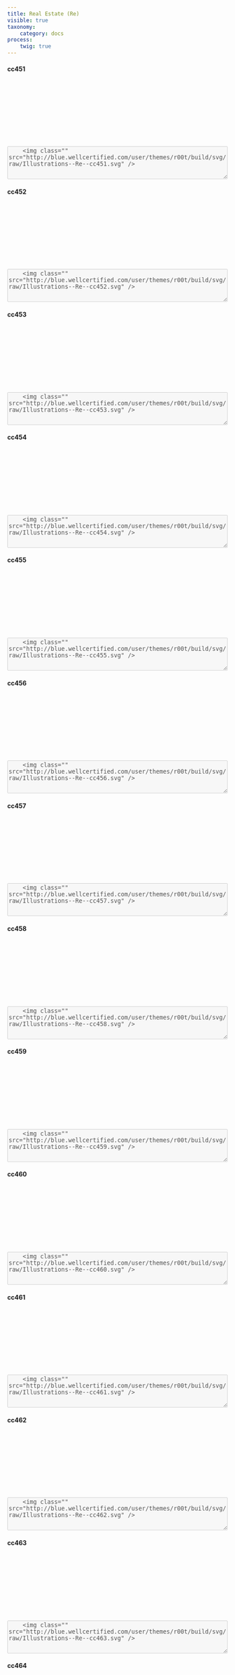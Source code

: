 ```yaml
---
title: Real Estate (Re)
visible: true
taxonomy:
    category: docs
process:
	twig: true
---
```




<!-- cc451 -->

<div class="row">

<div class="col-3 text-center">
<h4 class="mt-4">cc451</h4>
<svg class="icon icon-xl">
<use xlink:href="../../user/themes/r00t/build/svg/symbol/styleguide.svg#Illustrations--Re--cc451"></use>
</svg>
</div>


<div class="col-9">
<div class="highlight p-4">
	<textarea disabled style="width: 100%; min-height: 75px">
	<img class="" src="http://blue.wellcertified.com/user/themes/r00t/build/svg/raw/Illustrations--Re--cc451.svg" />
	</textarea>
</div>
</div>
</div>



<!-- cc452 -->

<div class="row">

<div class="col-3 text-center">
<h4 class="mt-4">cc452</h4>
<svg class="icon icon-xl">
<use xlink:href="../../user/themes/r00t/build/svg/symbol/styleguide.svg#Illustrations--Re--cc452"></use>
</svg>
</div>


<div class="col-9">
<div class="highlight p-4">
	<textarea disabled style="width: 100%; min-height: 75px">
	<img class="" src="http://blue.wellcertified.com/user/themes/r00t/build/svg/raw/Illustrations--Re--cc452.svg" />
	</textarea>
</div>
</div>
</div>



<!-- cc453 -->

<div class="row">

<div class="col-3 text-center">
<h4 class="mt-4">cc453</h4>
<svg class="icon icon-xl">
<use xlink:href="../../user/themes/r00t/build/svg/symbol/styleguide.svg#Illustrations--Re--cc453"></use>
</svg>
</div>


<div class="col-9">
<div class="highlight p-4">
	<textarea disabled style="width: 100%; min-height: 75px">
	<img class="" src="http://blue.wellcertified.com/user/themes/r00t/build/svg/raw/Illustrations--Re--cc453.svg" />
	</textarea>
</div>
</div>
</div>




<!-- cc454 -->

<div class="row">

<div class="col-3 text-center">
<h4 class="mt-4">cc454</h4>
<svg class="icon icon-xl">
<use xlink:href="../../user/themes/r00t/build/svg/symbol/styleguide.svg#Illustrations--Re--cc454"></use>
</svg>
</div>


<div class="col-9">
<div class="highlight p-4">
	<textarea disabled style="width: 100%; min-height: 75px">
	<img class="" src="http://blue.wellcertified.com/user/themes/r00t/build/svg/raw/Illustrations--Re--cc454.svg" />
	</textarea>
</div>
</div>
</div>



<!-- cc455 -->

<div class="row">

<div class="col-3 text-center">
<h4 class="mt-4">cc455</h4>
<svg class="icon icon-xl">
<use xlink:href="../../user/themes/r00t/build/svg/symbol/styleguide.svg#Illustrations--Re--cc455"></use>
</svg>
</div>


<div class="col-9">
<div class="highlight p-4">
	<textarea disabled style="width: 100%; min-height: 75px">
	<img class="" src="http://blue.wellcertified.com/user/themes/r00t/build/svg/raw/Illustrations--Re--cc455.svg" />
	</textarea>
</div>
</div>
</div>



<!-- cc456 -->

<div class="row">

<div class="col-3 text-center">
<h4 class="mt-4">cc456</h4>
<svg class="icon icon-xl">
<use xlink:href="../../user/themes/r00t/build/svg/symbol/styleguide.svg#Illustrations--Re--cc456"></use>
</svg>
</div>


<div class="col-9">
<div class="highlight p-4">
	<textarea disabled style="width: 100%; min-height: 75px">
	<img class="" src="http://blue.wellcertified.com/user/themes/r00t/build/svg/raw/Illustrations--Re--cc456.svg" />
	</textarea>
</div>
</div>
</div>



<!-- cc457 -->

<div class="row">

<div class="col-3 text-center">
<h4 class="mt-4">cc457</h4>
<svg class="icon icon-xl">
<use xlink:href="../../user/themes/r00t/build/svg/symbol/styleguide.svg#Illustrations--Re--cc457"></use>
</svg>
</div>


<div class="col-9">
<div class="highlight p-4">
	<textarea disabled style="width: 100%; min-height: 75px">
	<img class="" src="http://blue.wellcertified.com/user/themes/r00t/build/svg/raw/Illustrations--Re--cc457.svg" />
	</textarea>
</div>
</div>
</div>



<!-- cc458 -->

<div class="row">

<div class="col-3 text-center">
<h4 class="mt-4">cc458</h4>
<svg class="icon icon-xl">
<use xlink:href="../../user/themes/r00t/build/svg/symbol/styleguide.svg#Illustrations--Re--cc458"></use>
</svg>
</div>


<div class="col-9">
<div class="highlight p-4">
	<textarea disabled style="width: 100%; min-height: 75px">
	<img class="" src="http://blue.wellcertified.com/user/themes/r00t/build/svg/raw/Illustrations--Re--cc458.svg" />
	</textarea>
</div>
</div>
</div>


<!-- cc459 -->

<div class="row">

<div class="col-3 text-center">
<h4 class="mt-4">cc459</h4>
<svg class="icon icon-xl">
<use xlink:href="../../user/themes/r00t/build/svg/symbol/styleguide.svg#Illustrations--Re--cc459"></use>
</svg>
</div>


<div class="col-9">
<div class="highlight p-4">
	<textarea disabled style="width: 100%; min-height: 75px">
	<img class="" src="http://blue.wellcertified.com/user/themes/r00t/build/svg/raw/Illustrations--Re--cc459.svg" />
	</textarea>
</div>
</div>
</div>


<!-- cc460 -->

<div class="row">

<div class="col-3 text-center">
<h4 class="mt-4">cc460</h4>
<svg class="icon icon-xl">
<use xlink:href="../../user/themes/r00t/build/svg/symbol/styleguide.svg#Illustrations--Re--cc460"></use>
</svg>
</div>


<div class="col-9">
<div class="highlight p-4">
	<textarea disabled style="width: 100%; min-height: 75px">
	<img class="" src="http://blue.wellcertified.com/user/themes/r00t/build/svg/raw/Illustrations--Re--cc460.svg" />
	</textarea>
</div>
</div>
</div>


<!-- cc461 -->

<div class="row">

<div class="col-3 text-center">
<h4 class="mt-4">cc461</h4>
<svg class="icon icon-xl">
<use xlink:href="../../user/themes/r00t/build/svg/symbol/styleguide.svg#Illustrations--Re--cc461"></use>
</svg>
</div>


<div class="col-9">
<div class="highlight p-4">
	<textarea disabled style="width: 100%; min-height: 75px">
	<img class="" src="http://blue.wellcertified.com/user/themes/r00t/build/svg/raw/Illustrations--Re--cc461.svg" />
	</textarea>
</div>
</div>
</div>



<!-- cc462 -->

<div class="row">

<div class="col-3 text-center">
<h4 class="mt-4">cc462</h4>
<svg class="icon icon-xl">
<use xlink:href="../../user/themes/r00t/build/svg/symbol/styleguide.svg#Illustrations--Re--cc462"></use>
</svg>
</div>


<div class="col-9">
<div class="highlight p-4">
	<textarea disabled style="width: 100%; min-height: 75px">
	<img class="" src="http://blue.wellcertified.com/user/themes/r00t/build/svg/raw/Illustrations--Re--cc462.svg" />
	</textarea>
</div>
</div>
</div>




<!-- cc463 -->

<div class="row">

<div class="col-3 text-center">
<h4 class="mt-4">cc463</h4>
<svg class="icon icon-xl">
<use xlink:href="../../user/themes/r00t/build/svg/symbol/styleguide.svg#Illustrations--Re--cc463"></use>
</svg>
</div>


<div class="col-9">
<div class="highlight p-4">
	<textarea disabled style="width: 100%; min-height: 75px">
	<img class="" src="http://blue.wellcertified.com/user/themes/r00t/build/svg/raw/Illustrations--Re--cc463.svg" />
	</textarea>
</div>
</div>
</div>




<!-- cc464 -->

<div class="row">

<div class="col-3 text-center">
<h4 class="mt-4">cc464</h4>
<svg class="icon icon-xl">
<use xlink:href="../../user/themes/r00t/build/svg/symbol/styleguide.svg#Illustrations--Re--cc464"></use>
</svg>
</div>


<div class="col-9">
<div class="highlight p-4">
	<textarea disabled style="width: 100%; min-height: 75px">
	<img class="" src="http://blue.wellcertified.com/user/themes/r00t/build/svg/raw/Illustrations--Re--cc464.svg" />
	</textarea>
</div>
</div>
</div>




<!-- cc465 -->

<div class="row">

<div class="col-3 text-center">
<h4 class="mt-4">cc465</h4>
<svg class="icon icon-xl">
<use xlink:href="../../user/themes/r00t/build/svg/symbol/styleguide.svg#Illustrations--Re--cc465"></use>
</svg>
</div>


<div class="col-9">
<div class="highlight p-4">
	<textarea disabled style="width: 100%; min-height: 75px">
	<img class="" src="http://blue.wellcertified.com/user/themes/r00t/build/svg/raw/Illustrations--Re--cc465.svg" />
	</textarea>
</div>
</div>
</div>




<!-- cc466 -->

<div class="row">

<div class="col-3 text-center">
<h4 class="mt-4">cc466</h4>
<svg class="icon icon-xl">
<use xlink:href="../../user/themes/r00t/build/svg/symbol/styleguide.svg#Illustrations--Re--cc466"></use>
</svg>
</div>


<div class="col-9">
<div class="highlight p-4">
	<textarea disabled style="width: 100%; min-height: 75px">
	<img class="" src="http://blue.wellcertified.com/user/themes/r00t/build/svg/raw/Illustrations--Re--cc466.svg" />
	</textarea>
</div>
</div>
</div>



<!-- cc467 -->

<div class="row">

<div class="col-3 text-center">
<h4 class="mt-4">cc467</h4>
<svg class="icon icon-xl">
<use xlink:href="../../user/themes/r00t/build/svg/symbol/styleguide.svg#Illustrations--Re--cc467"></use>
</svg>
</div>


<div class="col-9">
<div class="highlight p-4">
	<textarea disabled style="width: 100%; min-height: 75px">
	<img class="" src="http://blue.wellcertified.com/user/themes/r00t/build/svg/raw/Illustrations--Re--cc467.svg" />
	</textarea>
</div>
</div>
</div>


<!-- cc468 -->

<div class="row">

<div class="col-3 text-center">
<h4 class="mt-4">cc468</h4>
<svg class="icon icon-xl">
<use xlink:href="../../user/themes/r00t/build/svg/symbol/styleguide.svg#Illustrations--Re--cc468"></use>
</svg>
</div>


<div class="col-9">
<div class="highlight p-4">
	<textarea disabled style="width: 100%; min-height: 75px">
	<img class="" src="http://blue.wellcertified.com/user/themes/r00t/build/svg/raw/Illustrations--Re--cc468.svg" />
	</textarea>
</div>
</div>
</div>




<!-- cc469 -->

<div class="row">

<div class="col-3 text-center">
<h4 class="mt-4">cc469</h4>
<svg class="icon icon-xl">
<use xlink:href="../../user/themes/r00t/build/svg/symbol/styleguide.svg#Illustrations--Re--cc469"></use>
</svg>
</div>


<div class="col-9">
<div class="highlight p-4">
	<textarea disabled style="width: 100%; min-height: 75px">
	<img class="" src="http://blue.wellcertified.com/user/themes/r00t/build/svg/raw/Illustrations--Re--cc469.svg" />
	</textarea>
</div>
</div>
</div>



<!-- cc470 -->

<div class="row">

<div class="col-3 text-center">
<h4 class="mt-4">cc470</h4>
<svg class="icon icon-xl">
<use xlink:href="../../user/themes/r00t/build/svg/symbol/styleguide.svg#Illustrations--Re--cc460"></use>
</svg>
</div>


<div class="col-9">
<div class="highlight p-4">
	<textarea disabled style="width: 100%; min-height: 75px">
	<img class="" src="http://blue.wellcertified.com/user/themes/r00t/build/svg/raw/Illustrations--Re--cc470.svg" />
	</textarea>
</div>
</div>
</div>










